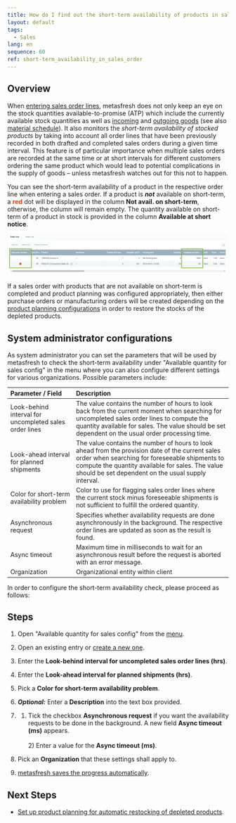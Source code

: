 ```yaml
---
title: How do I find out the short-term availability of products in sales orders?
layout: default
tags:
  - Sales
lang: en
sequence: 60
ref: short-term_availability_in_sales_order
---
```


## Overview
When [entering sales order lines](SalesOrder_recording), metasfresh does not only keep an eye on the stock quantities available-to-promise (ATP) which include the currently available stock quantities as well as [incoming](CreateGoodsReceipt) and [outgoing goods](Ship_SalesOrder) (see also [material schedule](Menu)). It also monitors the *short-term availability of stocked products* by taking into account all order lines that have been previously recorded in both drafted and completed sales orders during a given time interval. This feature is of particular importance when multiple sales orders are recorded at the same time or at short intervals for different customers ordering the same product which would lead to potential complications in the supply of goods – unless metasfresh watches out for this not to happen.

You can see the short-term availability of a product in the respective order line when entering a sales order. If a product is ***not*** available on short-term, a **<span style="color:#ff3200">red</span>** dot will be displayed in the column **Not avail. on short-term**, otherwise, the column will remain empty. The quantity available on short-term of a product in stock is provided in the column **Available at short notice**.

![](assets/Short-term_availability_in_sales_order.png)

If a sales order with products that are not available on short-term is completed and product planning was configured appropriately, then either purchase orders or manufacturing orders will be created depending on the [product planning configurations](Product_planning) in order to restore the stocks of the depleted products.

## System administrator configurations
As system administrator you can set the parameters that will be used by metasfresh to check the short-term availability under "Available quantity for sales config" in the menu where you can also configure different settings for various organizations. Possible parameters include:

| Parameter / Field | Description |
| :--- | :--- |
| Look-behind interval for uncompleted sales order lines | The value contains the number of hours to look back from the current moment when searching for uncompleted sales order lines to compute the quantity available for sales. The value should be set dependent on the usual order processing time. |
| Look-ahead interval for planned shipments | The value contains the number of hours to look ahead from the provision date of the current sales order when searching for foreseeable shipments to compute the quantity available for sales. The value should be set dependent on the usual supply interval. |
| Color for short-term availability problem | Color to use for flagging sales order lines where the current stock minus foreseeable shipments is not sufficient to fulfill the ordered quantity. |
| Asynchronous request | Specifies whether availability requests are done asynchronously in the background. The respective order lines are updated as soon as the result is found. |
| Async timeout | Maximum time in milliseconds to wait for an asynchronous result before the request is aborted with an error message. |
| Organization | Organizational entity within client |

In order to configure the short-term availability check, please proceed as follows:

## Steps
1. Open "Available quantity for sales config" from the [menu](Menu).
1. Open an existing entry or [create a new one](New_Record_Window).
1. Enter the **Look-behind interval for uncompleted sales order lines (hrs)**.
1. Enter the **Look-ahead interval for planned shipments (hrs)**.
1. Pick a **Color for short-term availability problem**.
1. ***Optional:*** Enter a **Description** into the text box provided.
1. 1) Tick the checkbox **Asynchronous request** if you want the availability requests to be done in the background. A new field **Async timeout (ms)** appears.<br><br> 2) Enter a value for the **Async timeout (ms)**.

1. Pick an **Organization** that these settings shall apply to.
1. [metasfresh saves the progress automatically](Saveindicator).

## Next Steps
- [Set up product planning for automatic restocking of depleted products](Product_planning).
